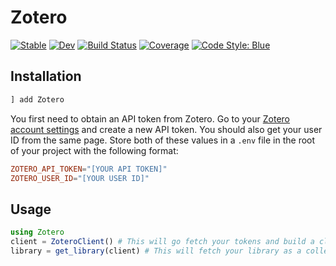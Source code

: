 # Zotero

[![Stable](https://img.shields.io/badge/docs-stable-blue.svg)](https://theogf.github.io/Zotero.jl/stable)
[![Dev](https://img.shields.io/badge/docs-dev-blue.svg)](https://theogf.github.io/Zotero.jl/dev)
[![Build Status](https://github.com/theogf/Zotero.jl/workflows/CI/badge.svg)](https://github.com/theogf/Zotero.jl/actions)
[![Coverage](https://coveralls.io/repos/github/theogf/Zotero.jl/badge.svg?branch=master)](https://coveralls.io/github/theogf/Zotero.jl?branch=master)
[![Code Style: Blue](https://img.shields.io/badge/code%20style-blue-4495d1.svg)](https://github.com/invenia/BlueStyle)

## Installation

```julia
] add Zotero
```

You first need to obtain an API token from Zotero.
Go to your [Zotero account settings](https://www.zotero.org/settings/keys) and create a new API token.
You should also get your user ID from the same page.
Store both of these values in a `.env` file in the root of your project with 
the following format:

```toml
ZOTERO_API_TOKEN="[YOUR API TOKEN]"
ZOTERO_USER_ID="[YOUR USER ID]"
```

## Usage

```julia
using Zotero
client = ZoteroClient() # This will go fetch your tokens and build a client
library = get_library(client) # This will fetch your library as a collection of collections.
```
